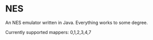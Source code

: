 # NES
An NES emulator written in Java. Everything works to some degree. 

Currently supported mappers:
0,1,2,3,4,7

